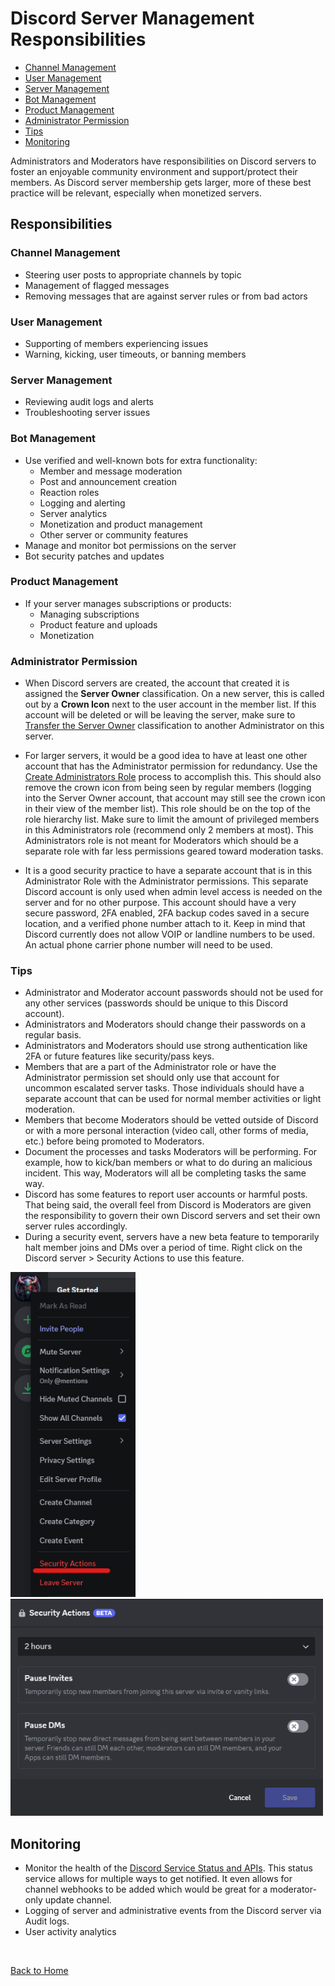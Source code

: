 # Discord Server Management Responsibilities

- [Channel Management](#channelmanagement)
- [User Management](#usermanagement)
- [Server Management](#servermanagement)
- [Bot Management](#botmanagement)
- [Product Management](#productmanagement)
- [Administrator Permission](#adminpermission)
- [Tips](#modtips)
- [Monitoring](#monitoring)

Administrators and Moderators have responsibilities on Discord servers to foster an enjoyable community environment and support/protect their members. As Discord server membership gets larger, more of these best practice will be relevant, especially when monetized servers. 

## Responsibilities

### Channel Management <a name="channelmanagement"></a>
- Steering user posts to appropriate channels by topic
- Management of flagged messages
- Removing messages that are against server rules or from bad actors

### User Management <a name="usermanagement"></a>
- Supporting of members experiencing issues
- Warning, kicking, user timeouts, or banning members 

### Server Management <a name="servermanagement"></a>
- Reviewing audit logs and alerts
- Troubleshooting server issues

### Bot Management <a name="botmanagement"></a>
- Use verified and well-known bots for extra functionality:
    - Member and message moderation
    - Post and announcement creation
    - Reaction roles
    - Logging and alerting
    - Server analytics
    - Monetization and product management
    - Other server or community features
- Manage and monitor bot permissions on the server
- Bot security patches and updates

### Product Management <a name="productmanagement"></a>
- If your server manages subscriptions or products:
    - Managing subscriptions
    - Product feature and uploads
    - Monetization

### Administrator Permission <a name="adminpermission"></a>
- When Discord servers are created, the account that created it is assigned the **Server Owner** classification. On a new server, this is called out by a **Crown Icon** next to the user account in the member list. If this account will be deleted or will be leaving the server, make sure to [Transfer the Server Owner](https://support.discord.com/hc/en-us/articles/216273938-How-do-I-transfer-server-ownership-) classification to another Administrator on this server. 

- For larger servers, it would be a good idea to have at least one other account that has the Administrator permission for redundancy. Use the [Create Administrators Role](https://support.discord.com/hc/en-us/articles/360000516572-Server-Ownership-The-Crown-Icon) process to accomplish this. This should also remove the crown icon from being seen by regular members (logging into the Server Owner account, that account may still see the crown icon in their view of the member list). This role should be on the top of the role hierarchy list. Make sure to limit the amount of privileged members in this Administrators role (recommend only 2 members at most). This Administrators role is not meant for Moderators which should be a separate role with far less permissions geared toward moderation tasks. 

- It is a good security practice to have a separate account that is in this Administrator Role with the Administrator permissions. This separate Discord account is only used when admin level access is needed on the server and for no other purpose. This account should have a very secure password, 2FA enabled, 2FA backup codes saved in a secure location, and a verified phone number attach to it. Keep in mind that Discord currently does not allow VOIP or landline numbers to be used. An actual phone carrier phone number will need to be used. 

### Tips <a name="modtips"></a>
- Administrator and Moderator account passwords should not be used for any other services (passwords should be unique to this Discord account).
- Administrators and Moderators should change their passwords on a regular basis.
- Administrators and Moderators should use strong authentication like 2FA or future features like security/pass keys.
- Members that are a part of the Administrator role or have the Administrator permission set should only use that account for uncommon escalated server tasks. Those individuals should have a separate account that can be used for normal member activities or light moderation. 
- Members that become Moderators should be vetted outside of Discord or with a more personal interaction (video call, other forms of media, etc.) before being promoted to Moderators. 
- Document the processes and tasks Moderators will be performing. For example, how to kick/ban members or what to do during an malicious incident. This way, Moderators will all be completing tasks the same way.
- Discord has some features to report user accounts or harmful posts. That being said, the overall feel from Discord is Moderators are given the responsibility to govern their own Discord servers and set their own server rules accordingly.
- During a security event, servers have a new beta feature to temporarily halt member joins and DMs  over a period of time. Right click on the Discord server > Security Actions to use this feature. 

<img src="./readme-files/security_actions.png" width="200px">
<br />

<img src="./readme-files/security_actions_window.png" width="500px">
<br />


## Monitoring <a name="monitoring"></a>
- Monitor the health of the [Discord Service Status and APIs](https://discordstatus.com/). This status service allows for multiple ways to get notified. It even allows for channel webhooks to be added which would be great for a moderator-only update channel. 
- Logging of server and administrative events from the Discord server via Audit logs. 
- User activity analytics

<br />

[Back to Home](./discord_server_main.md)